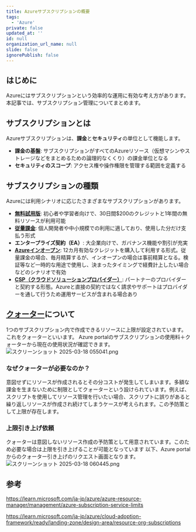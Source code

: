 ```yaml
---
title: Azureサブスクリプションの概要
tags:
  - 'Azure'
private: false
updated_at: ''
id: null
organization_url_name: null
slide: false
ignorePublish: false
---
```

## はじめに
Azureにはサブスクリプションという効率的な運用に有効な考え方があります。
本記事では、サブスクリプション管理についてまとめます。

## サブスクリプションとは
Azureサブスクリプションは、**課金**と**セキュリティ**の単位として機能します。
- **課金の基盤**: サブスクリプションがすべてのAzureリソース（仮想マシンやストレージなどをまとめるための論理的なくくり）の課金単位となる
- **セキュリティのスコープ**: アクセス権や操作権限を管理する範囲を定義する

## サブスクリプションの種類
Azureには利用シナリオに応じたさまざまなサブスクリプションがあります。

- **[無料試用版](https://azure.microsoft.com/ja-jp/pricing/offers/ms-azr-0044p/)**: 初心者や学習者向けで、30日間$200のクレジットと1年間の無料リソースが利用可能
- **[従量課金](https://azure.microsoft.com/ja-jp/pricing/offers/ms-azr-0003p/)**: 個人開発者や中小規模での利用に適しており、使用した分だけ支払う形式
- **エンタープライズ契約（EA）**: 大企業向けで、ガバナンス機能や割引が充実
- **[Azureインオープン](https://azure.microsoft.com/ja-jp/pricing/offers/ms-azr-0111p/?msockid=34f793eab5be64c33bd4874ab4276500)**: 12カ月有効なクレジットを購入して利用する形式。従量課金の場合、毎月精算するが、インオープンの場合は事前精算となる。検証等など一時的な用途で使用し、決まったタイミングで経費計上したい場合などのシナリオで有効
- **[CSP（クラウドソリューションプロバイダー）](https://azure.microsoft.com/ja-jp/pricing/offers/ms-azr-0145p/)**: パートナーのプロバイダーと契約する形態。Azureと直接の契約ではなく請求やサポートはプロバイダーを通して行うため運用サービスが含まれる場合あり

## [クォーター](https://learn.microsoft.com/ja-jp/azure/quotas/quotas-overview)について
1つのサブスクリプション内で作成できるリソースに上限が設定されています。これをクォーターといいます。
Azure portalのサブスクリプションの使用料＋クォーターから現在の使用状況が確認できます。
![スクリーンショット 2025-03-18 055041.png](https://qiita-image-store.s3.ap-northeast-1.amazonaws.com/0/1518953/0691e3e9-33a8-4d88-aed3-bfb0dd28ef60.png)

### なぜクォーターが必要なのか？
意図せずにリソースが作成されるとその分コストが発生してしまいます。多額な課金を生まないために制限としてクォーターという設けられています。例えば、スクリプトを使用してリソース管理を行いたい場合、スクリプトに誤りがあると繰り返しリソースが作成され続けてしまうケースが考えられます。この予防策として上限が存在します。

### 上限引き上げ依頼
クォーターは意図しないリソース作成の予防策として用意されています。このため必要な場合は上限を引き上げることが可能となっています
以下、Azure portalからのクォーター引き上げのリクエスト画面となります。
![スクリーンショット 2025-03-18 060445.png](https://qiita-image-store.s3.ap-northeast-1.amazonaws.com/0/1518953/cfa73a14-b3e4-45ee-8fad-09ca7ce6366e.png)

## 参考
https://learn.microsoft.com/ja-jp/azure/azure-resource-manager/management/azure-subscription-service-limits

https://learn.microsoft.com/ja-jp/azure/cloud-adoption-framework/ready/landing-zone/design-area/resource-org-subscriptions
